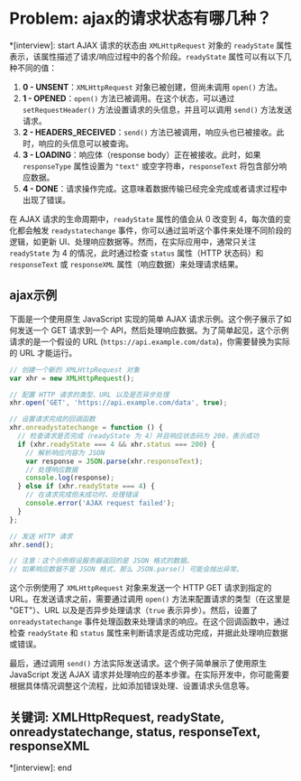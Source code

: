 # Problem: ajax的请求状态有哪几种？

*[interview]: start
AJAX 请求的状态由 `XMLHttpRequest` 对象的 `readyState` 属性表示，该属性描述了请求/响应过程中的各个阶段。`readyState` 属性可以有以下几种不同的值：

1. **0 - UNSENT**：`XMLHttpRequest` 对象已被创建，但尚未调用 `open()` 方法。
2. **1 - OPENED**：`open()` 方法已被调用。在这个状态，可以通过 `setRequestHeader()` 方法设置请求的头信息，并且可以调用 `send()` 方法发送请求。
3. **2 - HEADERS_RECEIVED**：`send()` 方法已被调用，响应头也已被接收。此时，响应的头信息可以被查询。
4. **3 - LOADING**：响应体（response body）正在被接收。此时，如果 `responseType` 属性设置为 `"text"` 或空字符串，`responseText` 将包含部分响应数据。
5. **4 - DONE**：请求操作完成。这意味着数据传输已经完全完成或者请求过程中出现了错误。

在 AJAX 请求的生命周期中，`readyState` 属性的值会从 0 改变到 4，每次值的变化都会触发 `readystatechange` 事件，你可以通过监听这个事件来处理不同阶段的逻辑，如更新 UI、处理响应数据等。然而，在实际应用中，通常只关注 `readyState` 为 4 的情况，此时通过检查 `status` 属性（HTTP 状态码）和 `responseText` 或 `responseXML` 属性（响应数据）来处理请求结果。

## ajax示例
下面是一个使用原生 JavaScript 实现的简单 AJAX 请求示例。这个例子展示了如何发送一个 GET 请求到一个 API，然后处理响应数据。为了简单起见，这个示例请求的是一个假设的 URL (`https://api.example.com/data`)，你需要替换为实际的 URL 才能运行。

```javascript
// 创建一个新的 XMLHttpRequest 对象
var xhr = new XMLHttpRequest();

// 配置 HTTP 请求的类型、URL 以及是否异步处理
xhr.open('GET', 'https://api.example.com/data', true);

// 设置请求完成的回调函数
xhr.onreadystatechange = function () {
  // 检查请求是否完成（readyState 为 4）并且响应状态码为 200，表示成功
  if (xhr.readyState === 4 && xhr.status === 200) {
    // 解析响应内容为 JSON
    var response = JSON.parse(xhr.responseText);
    // 处理响应数据
    console.log(response);
  } else if (xhr.readyState === 4) {
    // 在请求完成但未成功时，处理错误
    console.error('AJAX request failed');
  }
};

// 发送 HTTP 请求
xhr.send();

// 注意：这个示例假设服务器返回的是 JSON 格式的数据。
// 如果响应数据不是 JSON 格式，那么 JSON.parse() 可能会抛出异常。
```

这个示例使用了 `XMLHttpRequest` 对象来发送一个 HTTP GET 请求到指定的 URL。在发送请求之前，需要通过调用 `open()` 方法来配置请求的类型（在这里是 "GET"）、URL 以及是否异步处理请求（`true` 表示异步）。然后，设置了 `onreadystatechange` 事件处理函数来处理请求的响应。在这个回调函数中，通过检查 `readyState` 和 `status` 属性来判断请求是否成功完成，并据此处理响应数据或错误。

最后，通过调用 `send()` 方法实际发送请求。这个例子简单展示了使用原生 JavaScript 发送 AJAX 请求并处理响应的基本步骤。在实际开发中，你可能需要根据具体情况调整这个流程，比如添加错误处理、设置请求头信息等。

## 关键词: XMLHttpRequest, readyState, onreadystatechange, status, responseText, responseXML
*[interview]: end
